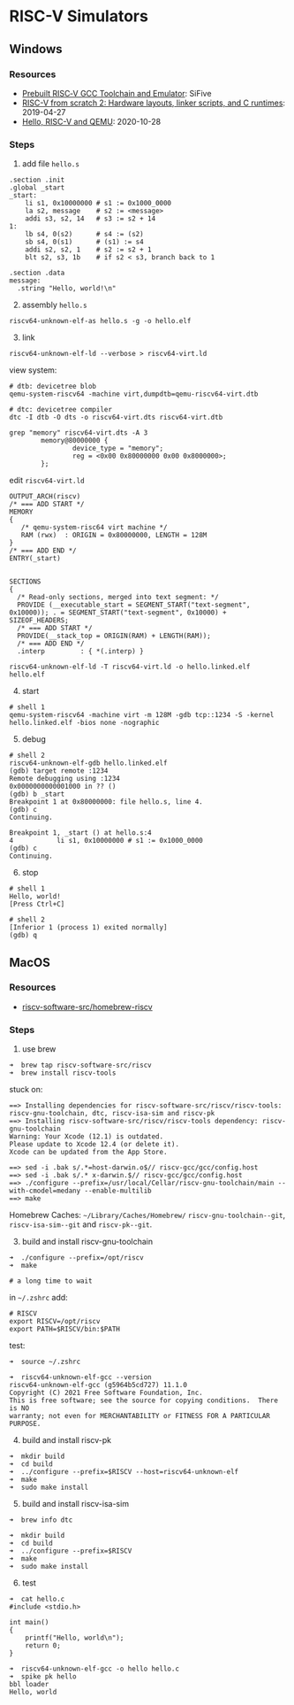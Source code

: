 # RISC-V Simulators

## Windows

### Resources

- [Prebuilt RISC‑V GCC Toolchain and Emulator](https://www.sifive.com/software): SiFive
- [RISC-V from scratch 2: Hardware layouts, linker scripts, and C runtimes](https://twilco.github.io/riscv-from-scratch/2019/04/27/riscv-from-scratch-2.html): 2019-04-27
- [Hello, RISC-V and QEMU](https://mth.st/blog/riscv-qemu/): 2020-10-28

### Steps

1. add file `hello.s`

```
.section .init
.global _start
_start:
    li s1, 0x10000000 # s1 := 0x1000_0000
    la s2, message    # s2 := <message>
    addi s3, s2, 14   # s3 := s2 + 14
1:
    lb s4, 0(s2)      # s4 := (s2)
    sb s4, 0(s1)      # (s1) := s4
    addi s2, s2, 1    # s2 := s2 + 1
    blt s2, s3, 1b    # if s2 < s3, branch back to 1

.section .data
message:
  .string "Hello, world!\n"
```


2. assembly `hello.s`

```
riscv64-unknown-elf-as hello.s -g -o hello.elf
```

3. link

```
riscv64-unknown-elf-ld --verbose > riscv64-virt.ld
```

view system:

```
# dtb: devicetree blob
qemu-system-riscv64 -machine virt,dumpdtb=qemu-riscv64-virt.dtb

# dtc: devicetree compiler
dtc -I dtb -O dts -o riscv64-virt.dts riscv64-virt.dtb

grep "memory" riscv64-virt.dts -A 3
        memory@80000000 {
                device_type = "memory";
                reg = <0x00 0x80000000 0x00 0x8000000>;
        };
```

edit `riscv64-virt.ld`

```
OUTPUT_ARCH(riscv)
/* === ADD START */
MEMORY
{
   /* qemu-system-risc64 virt machine */
   RAM (rwx)  : ORIGIN = 0x80000000, LENGTH = 128M
}
/* === ADD END */
ENTRY(_start)


SECTIONS
{
  /* Read-only sections, merged into text segment: */
  PROVIDE (__executable_start = SEGMENT_START("text-segment", 0x10000)); . = SEGMENT_START("text-segment", 0x10000) + SIZEOF_HEADERS;
  /* === ADD START */
  PROVIDE(__stack_top = ORIGIN(RAM) + LENGTH(RAM));
  /* === ADD END */
  .interp         : { *(.interp) }
```


```
riscv64-unknown-elf-ld -T riscv64-virt.ld -o hello.linked.elf hello.elf
```

4. start

```
# shell 1
qemu-system-riscv64 -machine virt -m 128M -gdb tcp::1234 -S -kernel hello.linked.elf -bios none -nographic
```

5. debug

```
# shell 2
riscv64-unknown-elf-gdb hello.linked.elf
(gdb) target remote :1234
Remote debugging using :1234
0x0000000000001000 in ?? ()
(gdb) b _start
Breakpoint 1 at 0x80000000: file hello.s, line 4.
(gdb) c
Continuing.

Breakpoint 1, _start () at hello.s:4
4           li s1, 0x10000000 # s1 := 0x1000_0000
(gdb) c
Continuing.
```

6. stop

```
# shell 1
Hello, world!
[Press Ctrl+C]

# shell 2
[Inferior 1 (process 1) exited normally]
(gdb) q
```

## MacOS


### Resources

- [riscv-software-src/homebrew-riscv](https://github.com/riscv-software-src/homebrew-riscv)

### Steps

1. use brew

```
➜  brew tap riscv-software-src/riscv
➜  brew install riscv-tools
```

stuck on:

```
==> Installing dependencies for riscv-software-src/riscv/riscv-tools: riscv-gnu-toolchain, dtc, riscv-isa-sim and riscv-pk
==> Installing riscv-software-src/riscv/riscv-tools dependency: riscv-gnu-toolchain
Warning: Your Xcode (12.1) is outdated.
Please update to Xcode 12.4 (or delete it).
Xcode can be updated from the App Store.

==> sed -i .bak s/.*=host-darwin.o$// riscv-gcc/gcc/config.host
==> sed -i .bak s/.* x-darwin.$// riscv-gcc/gcc/config.host
==> ./configure --prefix=/usr/local/Cellar/riscv-gnu-toolchain/main --with-cmodel=medany --enable-multilib
==> make
```

Homebrew Caches: `~/Library/Caches/Homebrew/` `riscv-gnu-toolchain--git`,  `riscv-isa-sim--git` and `riscv-pk--git`.

3. build and install riscv-gnu-toolchain

```
➜  ./configure --prefix=/opt/riscv
➜  make

# a long time to wait
```

in `~/.zshrc` add:

```
# RISCV
export RISCV=/opt/riscv
export PATH=$RISCV/bin:$PATH
```

test:

```
➜  source ~/.zshrc

➜  riscv64-unknown-elf-gcc --version
riscv64-unknown-elf-gcc (g5964b5cd727) 11.1.0
Copyright (C) 2021 Free Software Foundation, Inc.
This is free software; see the source for copying conditions.  There is NO
warranty; not even for MERCHANTABILITY or FITNESS FOR A PARTICULAR PURPOSE.
```

4. build and install riscv-pk

```
➜  mkdir build
➜  cd build
➜  ../configure --prefix=$RISCV --host=riscv64-unknown-elf
➜  make
➜  sudo make install
```

5. build and install riscv-isa-sim

```
➜  brew info dtc

➜  mkdir build
➜  cd build
➜  ../configure --prefix=$RISCV
➜  make
➜  sudo make install
```

6. test

```
➜  cat hello.c
#include <stdio.h>

int main()
{
	printf("Hello, world\n");
	return 0;
}

➜  riscv64-unknown-elf-gcc -o hello hello.c
➜  spike pk hello
bbl loader
Hello, world
```
